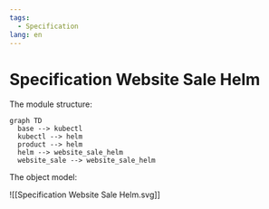 ```yaml
---
tags:
  - Specification
lang: en
---
```

# Specification Website Sale Helm

The module structure:

```mermaid
graph TD
  base --> kubectl
  kubectl --> helm
  product --> helm
  helm --> website_sale_helm
  website_sale --> website_sale_helm
```

The object model:

![[Specification Website Sale Helm.svg]]